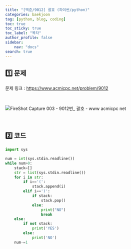 ```yaml
---
title: "[백준/9012] 괄호 (파이썬/python)"
categories: baekjoon
tag: [python, blog, coding]
toc: true
toc_sticky: true
toc_label: "목차"
author_profile: false
sidebar:
    nav: "docs"
search: true
---
```


## 1️⃣ 문제

문제 링크 : <a href="https://www.acmicpc.net/problem/9012" target="_blank">https://www.acmicpc.net/problem/9012</a>

<br/>

![FireShot Capture 003 - 9012번_ 괄호 - www acmicpc net](https://user-images.githubusercontent.com/52556486/180444425-b6970baf-67a7-418e-975d-96b22f83dbf8.png)

<br/>

## 2️⃣ 코드

```python
import sys

num = int(sys.stdin.readline())
while num>0:
    stack=[]
    str = list(sys.stdin.readline())
    for i in str:
        if i=='(':
            stack.append(i)
        elif i==')':
            if stack:
                stack.pop()
            else:
                print("NO")
                break
    else:
        if not stack:
            print('YES')
        else:
            print('NO')
    num-=1
```